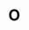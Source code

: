 # O

<script setup> 
    import { Propertys } from '@data/css/property.js'       
    const baseCssUrl = 'https://developer.mozilla.org/zh-CN/docs/Web/CSS/'       
    const { O } = Propertys  
                  
    //下面表格将使用自定义组件               
</script>   

<template v-for="item in O">
<Mcard :item=item :linkUrl=baseCssUrl></Mcard>
</template>